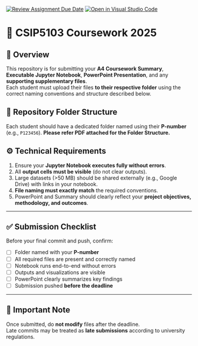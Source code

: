 [![Review Assignment Due Date](https://classroom.github.com/assets/deadline-readme-button-22041afd0340ce965d47ae6ef1cefeee28c7c493a6346c4f15d667ab976d596c.svg)](https://classroom.github.com/a/SSSrgEle)
[![Open in Visual Studio Code](https://classroom.github.com/assets/open-in-vscode-2e0aaae1b6195c2367325f4f02e2d04e9abb55f0b24a779b69b11b9e10269abc.svg)](https://classroom.github.com/online_ide?assignment_repo_id=21070714&assignment_repo_type=AssignmentRepo)
# 🧠 CSIP5103 Coursework 2025

## 📘 Overview
This repository is for submitting your **A4 Coursework Summary**, **Executable Jupyter Notebook**, **PowerPoint Presentation**, and any **supporting supplementary files**.  
Each student must upload their files **to their respective folder** using the correct naming conventions and structure described below.

## 📂 Repository Folder Structure
Each student should have a dedicated folder named using their **P-number** (e.g., `P123456`). **Please refer PDF attached for the Folder Structure.**

## ⚙️ Technical Requirements

1. Ensure your **Jupyter Notebook executes fully without errors**.  
2. All **output cells must be visible** (do not clear outputs).  
3. Large datasets (>50 MB) should be shared externally (e.g., Google Drive) with links in your notebook.  
4. **File naming must exactly match** the required conventions.  
5. PowerPoint and Summary should clearly reflect your **project objectives, methodology, and outcomes**.

---

## ✅ Submission Checklist

Before your final commit and push, confirm:

- [ ] Folder named with your **P-number**  
- [ ] All required files are present and correctly named  
- [ ] Notebook runs end-to-end without errors  
- [ ] Outputs and visualizations are visible  
- [ ] PowerPoint clearly summarizes key findings  
- [ ] Submission pushed **before the deadline**

---

## 📅 Important Note
Once submitted, do **not modify** files after the deadline.  
Late commits may be treated as **late submissions** according to university regulations.
